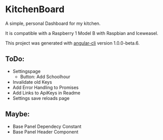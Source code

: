 # KitchenBoard

A simple, personal Dashboard for my kitchen.

It is compatible with a Raspberry 1 Model B with Raspbian and Iceweasel.

This project was generated with [angular-cli](https://github.com/angular/angular-cli) version 1.0.0-beta.6.

## ToDo:
- Settingspage
  - Button: Add Schoolhour
- Invalidate old Keys
- Add Error Handling to Promises
- Add Links to ApiKeys in Readme
- Settings save reloads page

## Maybe:
- Base Panel Dependecy Constant
- Base Panel Header Component
